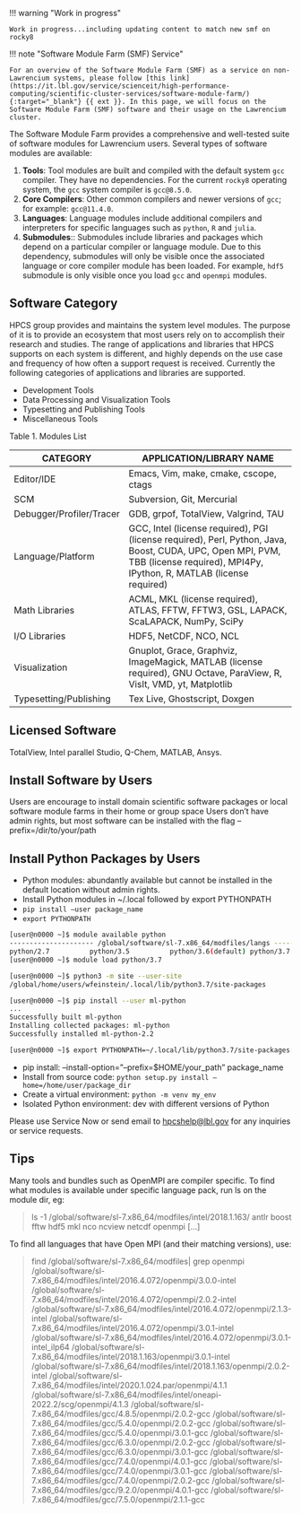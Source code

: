 !!! warning "Work in progress"

    Work in progress...including updating content to match new smf on rocky8

!!! note "Software Module Farm (SMF) Service"

    For an overview of the Software Module Farm (SMF) as a service on non-Lawrencium systems, please follow [this link](https://it.lbl.gov/service/scienceit/high-performance-computing/scientific-cluster-services/software-module-farm/){:target="_blank"} {{ ext }}. In this page, we will focus on the Software Module Farm (SMF) software and their usage on the Lawrencium cluster.


The Software Module Farm provides a comprehensive and well-tested suite of software modules for Lawrencium users. Several types of software modules are available:

1. **Tools**: Tool modules are built and compiled with the default system `gcc` compiler. They have no dependencies. For the current `rocky8` operating system, the `gcc` system compiler is `gcc@8.5.0`.
3. **Core Compilers**: Other common compilers and newer versions of `gcc`; for example: `gcc@11.4.0`.
2. **Languages**: Language modules include additional compilers and interpreters for specific languages such as `python`, `R` and `julia`.
3. **Submodules**:: Submodules include libraries and packages which depend on a particular compiler or language module. Due to this dependency, submodules will only be visible once the associated language or core compiler module has been loaded. For example, `hdf5` submodule is only visible once you load `gcc` and `openmpi` modules.

## Software Category

HPCS group provides and maintains the system level modules. The purpose of it is to provide an ecosystem that most users rely on to accomplish their research and studies. The range of applications and libraries that HPCS supports on each system is different, and highly depends on the use case and frequency of how often a support request is received. Currently the following categories of applications and libraries are supported.

* Development Tools
* Data Processing and Visualization Tools
* Typesetting and Publishing Tools
* Miscellaneous Tools


Table 1. Modules List

| CATEGORY | APPLICATION/LIBRARY NAME |
| -------- | ------------------------ |
| Editor/IDE |	Emacs, Vim, make, cmake, cscope, ctags |
| SCM      |	Subversion, Git, Mercurial |
| Debugger/Profiler/Tracer |	GDB, grpof, TotalView, Valgrind, TAU |
| Language/Platform |	GCC, Intel (license required), PGI (license required), Perl, Python, Java, Boost, CUDA, UPC, Open MPI, PVM, TBB (license required), MPI4Py, IPython, R, MATLAB (license required) |
| Math Libraries |	ACML, MKL (license required), ATLAS, FFTW, FFTW3, GSL, LAPACK, ScaLAPACK, NumPy, SciPy |
| I/O Libraries |	HDF5, NetCDF, NCO, NCL
| Visualization |	Gnuplot, Grace, Graphviz, ImageMagick, MATLAB (license required), GNU Octave, ParaView, R, VisIt, VMD, yt, Matplotlib |
| Typesetting/Publishing |	Tex Live, Ghostscript, Doxgen |


## Licensed Software
TotalView, Intel parallel Studio, Q-Chem, MATLAB, Ansys. 

## Install Software by Users
Users are encourage to install domain scientific software packages or local software module farms in their home or group space
Users don’t have admin rights, but most software can be installed with the flag –prefix=/dir/to/your/path

## Install Python Packages by Users
* Python modules: abundantly available but cannot be installed in the default location without admin rights.
* Install Python modules in ~/.local followed by export PYTHONPATH
* `pip install –user package_name`
* `export PYTHONPATH`

```bash
[user@n0000 ~]$ module available python
--------------------- /global/software/sl-7.x86_64/modfiles/langs -----------------------------------
python/2.7          python/3.5          python/3.6(default) python/3.7          python/3.7.6        python/3.8.2-dll
[user@n0000 ~]$ module load python/3.7

[user@n0000 ~]$ python3 -m site --user-site
/global/home/users/wfeinstein/.local/lib/python3.7/site-packages

[user@n0000 ~]$ pip install --user ml-python
...
Successfully built ml-python
Installing collected packages: ml-python
Successfully installed ml-python-2.2

[user@n0000 ~]$ export PYTHONPATH=~/.local/lib/python3.7/site-packages:$PYTHONPATH
```

* pip install: –install-option=”–prefix=$HOME/your_path” package_name
* Install from source code:  `python setup.py install –home=/home/user/package_dir`
* Create a virtual environment: `python -m venv my_env`
* Isolated Python environment: dev with different versions of Python

Please use Service Now or send email to hpcshelp@lbl.gov for any inquiries or service requests.

## Tips

Many tools and bundles such as OpenMPI are compiler specific.  To find what modules is available under specific language pack, run ls on the module dir, eg:
>  ls -1 /global/software/sl-7.x86_64/modfiles/intel/2018.1.163/ antlr boost fftw hdf5 mkl nco ncview netcdf openmpi […]
 
To find all languages that have Open MPI (and their matching versions), use:
> find /global/software/sl-7.x86_64/modfiles| grep openmpi
/global/software/sl-7.x86_64/modfiles/intel/2016.4.072/openmpi/3.0.0-intel /global/software/sl-7.x86_64/modfiles/intel/2016.4.072/openmpi/2.0.2-intel /global/software/sl-7.x86_64/modfiles/intel/2016.4.072/openmpi/2.1.3-intel /global/software/sl-7.x86_64/modfiles/intel/2016.4.072/openmpi/3.0.1-intel /global/software/sl-7.x86_64/modfiles/intel/2016.4.072/openmpi/3.0.1-intel_ilp64 /global/software/sl-7.x86_64/modfiles/intel/2018.1.163/openmpi/3.0.1-intel /global/software/sl-7.x86_64/modfiles/intel/2018.1.163/openmpi/2.0.2-intel /global/software/sl-7.x86_64/modfiles/intel/2020.1.024.par/openmpi/4.1.1 /global/software/sl-7.x86_64/modfiles/intel/oneapi-2022.2/scg/openmpi/4.1.3 /global/software/sl-7.x86_64/modfiles/gcc/4.8.5/openmpi/2.0.2-gcc /global/software/sl-7.x86_64/modfiles/gcc/5.4.0/openmpi/2.0.2-gcc /global/software/sl-7.x86_64/modfiles/gcc/5.4.0/openmpi/3.0.1-gcc /global/software/sl-7.x86_64/modfiles/gcc/6.3.0/openmpi/2.0.2-gcc /global/software/sl-7.x86_64/modfiles/gcc/6.3.0/openmpi/3.0.1-gcc /global/software/sl-7.x86_64/modfiles/gcc/7.4.0/openmpi/4.0.1-gcc /global/software/sl-7.x86_64/modfiles/gcc/7.4.0/openmpi/3.0.1-gcc /global/software/sl-7.x86_64/modfiles/gcc/7.4.0/openmpi/2.0.2-gcc /global/software/sl-7.x86_64/modfiles/gcc/9.2.0/openmpi/4.0.1-gcc /global/software/sl-7.x86_64/modfiles/gcc/7.5.0/openmpi/2.1.1-gcc